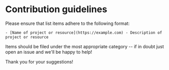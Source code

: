 # Contribution guidelines

Please ensure that list items adhere to the following format:

    - [Name of project or resource](https://example.com) - Description of project or resource

Items should be filed under the most appropriate category -- if in doubt just open an issue and we'll be happy to help!

Thank you for your suggestions!
